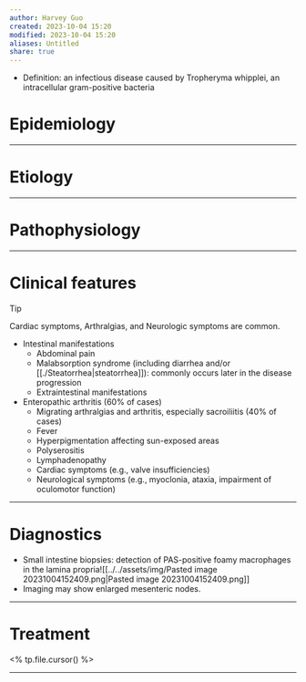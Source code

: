```yaml
---
author: Harvey Guo
created: 2023-10-04 15:20
modified: 2023-10-04 15:20
aliases: Untitled
share: true
---
```


- Definition: an infectious disease caused by Tropheryma whipplei, an intracellular gram-positive bacteria
# Epidemiology


---
# Etiology


---
# Pathophysiology


---
# Clinical features
>[!tip] 
>Cardiac symptoms,  Arthralgias, and Neurologic symptoms are common.
- Intestinal manifestations
	- Abdominal pain
	- Malabsorption syndrome (including diarrhea and/or [[./Steatorrhea|steatorrhea]]): commonly occurs later in the disease progression
	- Extraintestinal manifestations
- Enteropathic arthritis (60% of cases) 
	- Migrating arthralgias and arthritis, especially sacroiliitis (40% of cases)
	- Fever
	- Hyperpigmentation affecting sun-exposed areas
	- Polyserositis
	- Lymphadenopathy
	- Cardiac symptoms (e.g., valve insufficiencies)
	- Neurological symptoms (e.g., myoclonia, ataxia, impairment of oculomotor function)

---
# Diagnostics
- Small intestine biopsies: detection of PAS-positive foamy macrophages in the lamina propria![[../../assets/img/Pasted image 20231004152409.png|Pasted image 20231004152409.png]]
- Imaging may show enlarged mesenteric nodes.

---
# Treatment
<% tp.file.cursor() %>

---
